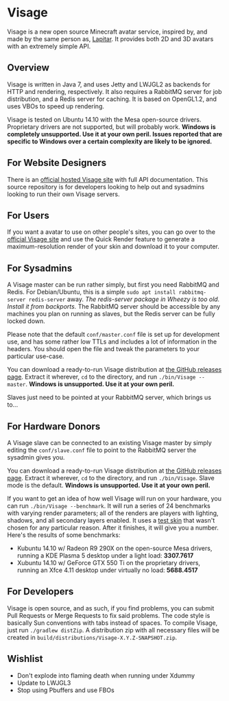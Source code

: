 # Visage
Visage is a new open source Minecraft avatar service, inspired by, and made by the same person as,
[Lapitar](https://github.com/LapisBlue/Lapitar). It provides both 2D and 3D avatars with an
extremely simple API.

## Overview
Visage is written in Java 7, and uses Jetty and LWJGL2 as backends for HTTP and rendering, respectively. It also
requires a RabbitMQ server for job distribution, and a Redis server for caching. It is based on OpenGL1.2, and
uses VBOs to speed up rendering.

Visage is tested on Ubuntu 14.10 with the Mesa open-source drivers. Proprietary drivers are not supported, but
will probably work.
**Windows is completely unsupported. Use it at your own peril. Issues reported that are specific to Windows over a certain complexity are likely to be ignored.**

## For Website Designers
There is an [official hosted Visage site][1] with full API documentation.
This source repository is for developers looking to help out and sysadmins looking to run their own Visage servers.

## For Users
If you want a avatar to use on other people's sites, you can go over to the [official Visage site][1] and
use the Quick Render feature to generate a maximum-resolution render of your skin and download it to your
computer.

## For Sysadmins
A Visage master can be run rather simply, but first you need RabbitMQ and Redis. For Debian/Ubuntu, this is a
simple `sudo apt install rabbitmq-server redis-server` away. *The redis-server package in Wheezy is too old. Install it from backports.*
The RabbitMQ server should be accessible by any machines you plan on running as slaves, but the Redis server 
can be fully locked down.

Please note that the default `conf/master.conf` file is set up for development use, and has some rather low TTLs and
includes a lot of information in the headers. You should open the file and tweak the parameters to your particular
use-case.

You can download a ready-to-run Visage distribution at [the GitHub releases page](https://github.com/AesenV/Visage/releases).
Extract it wherever, `cd` to the directory, and run `./bin/Visage --master`. **Windows is unsupported. Use it at your own peril.**

Slaves just need to be pointed at your RabbitMQ server, which brings us to...

## For Hardware Donors
A Visage slave can be connected to an existing Visage master by simply editing the `conf/slave.conf` file to point to the
RabbitMQ server the sysadmin gives you.

You can download a ready-to-run Visage distribution at [the GitHub releases page](https://github.com/AesenV/Visage/releases).
Extract it wherever, `cd` to the directory, and run `./bin/Visage`. Slave mode is the default.
**Windows is unsupported. Use it at your own peril.**

If you want to get an idea of how well Visage will run on your hardware, you can run `./bin/Visage --benchmark`.
It will run a series of 24 benchmarks with varying render parameters; all of the renders are players with lighting,
shadows, and all secondary layers enabled. It uses a [test skin](https://github.com/AesenV/Visage/blob/master/src/main/resources/test_skin.png)
that wasn't chosen for any particular reason.
After it finishes, it will give you a number. Here's the results of some benchmarks:

 * Kubuntu 14.10 w/ Radeon R9 290X on the open-source Mesa drivers, running a KDE Plasma 5 desktop under a light load: **3307.7617**
 * Xubuntu 14.10 w/ GeForce GTX 550 Ti on the proprietary drivers, running an Xfce 4.11 desktop under virtually no load: **5688.4517**

## For Developers
Visage is open source, and as such, if you find problems, you can submit Pull Requests or Merge Requests to
fix said problems. The code style is basically Sun conventions with tabs instead of spaces. To compile
Visage, just run `./gradlew distZip`. A distribution zip with all necessary files will be created in
`build/distributions/Visage-X.Y.Z-SNAPSHOT.zip`.

## Wishlist
 * Don't explode into flaming death when running under Xdummy
 * Update to LWJGL3
 * Stop using Pbuffers and use FBOs

[1]: https://visage.gameminers.com/